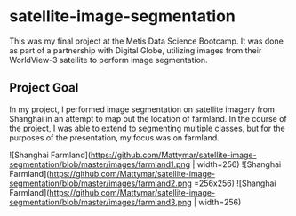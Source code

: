 # satellite-image-segmentation
This was my final project at the Metis Data Science Bootcamp. It was done as part of a partnership with Digital Globe, utilizing images from their WorldView-3 satellite to perform image segmentation.

## Project Goal

In my project, I performed image segmentation on satellite imagery from Shanghai in an attempt to map out the location of farmland. In the course of the project, I was able to extend to segmenting multiple classes, but for the purposes of the presentation, my focus was on farmland.

![Shanghai Farmland](https://github.com/Mattymar/satellite-image-segmentation/blob/master/images/farmland1.png | width=256)
![Shanghai Farmland](https://github.com/Mattymar/satellite-image-segmentation/blob/master/images/farmland2.png =256x256)
![Shanghai Farmland](https://github.com/Mattymar/satellite-image-segmentation/blob/master/images/farmland3.png | width=256)

